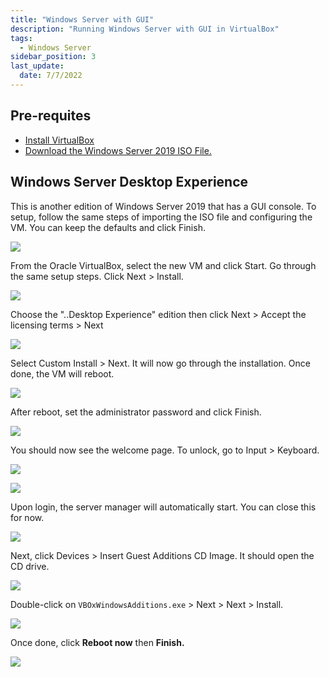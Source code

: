 ```yaml
---
title: "Windows Server with GUI"
description: "Running Windows Server with GUI in VirtualBox"
tags: 
  - Windows Server
sidebar_position: 3
last_update:
  date: 7/7/2022
---
```



## Pre-requites 

- [Install VirtualBox](https://www.virtualbox.org/wiki/Downloads)
- [Download the Windows Server 2019 ISO File.](/docs/004-Windows/001-Windows-Server-in-VirtualBox/002-Windows-Server-Core.md#overview)

## Windows Server Desktop Experience 

This is another edition of Windows Server 2019 that has a GUI console. To setup, follow the same steps of importing the ISO file and configuring the VM. You can keep the defaults and click Finish.

![](/img/docs/12082024-windows-gui.png)

From the Oracle VirtualBox, select the new VM and click Start. Go through the same setup steps. Click Next > Install.

![](/img/docs/12072024-vbox-vm-windows-setup.png)

Choose the "..Desktop Experience" edition then click Next > Accept the licensing terms > Next

![](/img/docs/12072024-vbox-vm-windows--desktop-exp.png)

Select Custom Install > Next. It will now go through the installation. Once done, the VM will reboot.

![](/img/docs/12072024-vbox-vm-windows-custom-install.png)

After reboot, set the administrator password and click Finish.

![](/img/docs/12072024-vbox-vm-windows-set-admin-pw.png)

You should now see the welcome page. To unlock, go to Input > Keyboard.

![](/img/docs/12072024-vbox-vm-windows-unlock-via-Keyboard.png)

![](/img/docs/12072024-vbox-vm-windows-unlock-enter-pw.png)

Upon login, the server manager will automatically start. You can close this for now.

![](/img/docs/12072024-vbox-vm-windows-server-manager.png)

Next, click Devices > Insert Guest Additions CD Image. It should open the CD drive.

![](/img/docs/12072024-vbox-vm-vboxguest-editionsclick.png)

Double-click on `VBOxWindowsAdditions.exe` > Next > Next > Install.

![](/img/docs/12072024-vbox-vm-vboxguest-editionsclick-next.png)

Once done, click **Reboot now** then **Finish.**

![](/img/docs/12072024-vbox-vm-vboxguest-editionsclick-reboot-now.png)